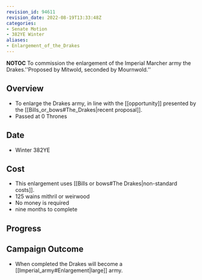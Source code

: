 ```yaml
---
revision_id: 94611
revision_date: 2022-08-19T13:33:48Z
categories:
- Senate Motion
- 382YE Winter
aliases:
- Enlargement_of_the_Drakes
---
```



__NOTOC__
To commission the enlargement of the Imperial Marcher army the Drakes.''Proposed by Mitwold, seconded by Mournwold.''
## Overview
* To enlarge the Drakes army, in line with the [[opportunity]] presented by the [[Bills_or_bows#The_Drakes|recent proposal]].
* Passed at 0 Thrones

## Date
* Winter 382YE
## Cost
* This enlargement uses [[Bills or bows#The Drakes|non-standard costs]].
* 125 wains mithril or weirwood
* No money is required
* nine months to complete
## Progress

## Campaign Outcome
* When completed the Drakes will become a [[Imperial_army#Enlargement|large]] army.